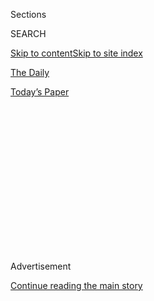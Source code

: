 <div id="app">

<div>

<div>

<div>

<div class="NYTAppHideMasthead css-1q2w90k e1suatyy0">

<div class="section css-ui9rw0 e1suatyy2">

<div class="css-eph4ug er09x8g0">

<div class="css-6n7j50">

</div>

<span class="css-1dv1kvn">Sections</span>

<div class="css-10488qs">

<span class="css-1dv1kvn">SEARCH</span>

</div>

[Skip to content](#site-content)[Skip to site index](#site-index)

</div>

<div id="masthead-section-label" class="css-1wr3we4 eaxe0e00">

[The
Daily](https://www.nytimes.com/podcasts/the-daily)

</div>

<div class="css-10698na e1huz5gh0">

</div>

</div>

<div id="masthead-bar-one" class="section hasLinks css-15hmgas e1csuq9d3">

<div class="css-uqyvli e1csuq9d0">

</div>

<div class="css-1uqjmks e1csuq9d1">

</div>

<div class="css-9e9ivx">

[](https://myaccount.nytimes.com/auth/login?response_type=cookie&client_id=vi)

</div>

<div class="css-1bvtpon e1csuq9d2">

[Today’s
Paper](https://www.nytimes.com/section/todayspaper)

</div>

</div>

</div>

</div>

<div data-aria-hidden="false">

<div id="site-content" data-role="main">

<div>

<div class="css-1aor85t" style="opacity:0.000000001;z-index:-1;visibility:hidden">

<div class="css-1hqnpie">

<div class="css-epjblv">

<span class="css-17xtcya">[The
Daily](/podcasts/the-daily)</span><span class="css-x15j1o">|</span><span class="css-fwqvlz">Confronting
China</span>

</div>

<div class="css-k008qs">

<div class="css-1iwv8en">

<span class="css-18z7m18"></span>

<div>

</div>

</div>

<span class="css-1n6z4y">https://nyti.ms/313FOmC</span>

<div class="css-1705lsu">

<div class="css-4xjgmj">

<div class="css-4skfbu" data-role="toolbar" data-aria-label="Social Media Share buttons, Save button, and Comments Panel with current comment count" data-testid="share-tools">

  - 
  - 
  - 
  - 
    
    <div class="css-6n7j50">
    
    </div>

  - 
  - 

</div>

</div>

</div>

</div>

</div>

</div>

<div id="NYT_TOP_BANNER_REGION" class="css-13pd83m">

</div>

<div id="top-wrapper" class="css-1sy8kpn">

<div id="top-slug" class="css-l9onyx">

Advertisement

</div>

[Continue reading the main
story](#after-top)

<div class="ad top-wrapper" style="text-align:center;height:100%;display:block;min-height:250px">

<div id="top" class="place-ad" data-position="top" data-size-key="top">

</div>

</div>

<div id="after-top">

</div>

</div>

<div>

<div class="css-1g7y0i5 e1drnplw0">

<div class="css-1ceswkc e1drnplw1">

</div>

<div class="css-f2fzwx e1drnplw2">

<div data-aria-labelledby="modal-title" data-role="region">

<div id="modal-title" class="css-mln36k">

transcript

</div>

<div class="css-pbq7ev">

</div>

<span>Back to The
Daily</span>

<div class="css-f6lhej">

<div class="css-1ialerq">

<div class="css-1701swk">

bars

</div>

<div>

<div class="css-1t7yl1y">

0:00/28:40

</div>

<div class="css-og85jy">

\-28:40

</div>

</div>

</div>

</div>

<div class="css-15fbio0">

<div class="css-1p4nyns">

transcript

## Confronting China

### Hosted by Michael Barbaro; produced by Asthaa Chaturvedi and Austin Mitchell; with help from Neena Pathak and Sydney Harper; and edited by Lisa Chow and Lisa Tobin

#### Some members of the Trump administration believe the superpower country poses an existential threat to the U.S. — one they are working to address now.

Wednesday, July 29th, 2020

</div>

  - michael barbaro  
    From The New York Times, I’m Michael Barbaro. This is “The Daily.”

  - \[music\]  
    Today: A cooperative relationship with China has been a pillar of
    the United States’ foreign policy for more than half a century.
    Edward Wong on why the Trump administration believes it’s time for a
    change.
    
    It’s Wednesday, July 29.
    
    Edward, can you tell me what happened in Houston last week?

  - edward wong  
    Sure. We first got a tip that something was up with the Chinese
    consulate in Houston around Tuesday afternoon or so — that the
    Chinese ambassador to the U.S. had been told by American officials
    that he had three days to shut down the consulate, and that the
    employees here had 30 days to then leave the country. And a
    colleague and I started chasing this tip, but we couldn’t quite nail
    it down to publish a story.

  - archived recording  
    Right now at 10, breaking news —

edward wong

And then —

  - archived recording 1  
    Houston firefighters and police responding to the Chinese consulate
    in Montrose after reports of a fire.

  - archived recording 2  
    Crews were called to the building off Montrose and Herald about 8:20
    tonight.

edward wong

In the evening, I started seeing these videos of people burning things
in metal barrels, in open metal barrels. And there was video of fire
trucks and police cars surrounding the consulate with their lights on,
so it’s quite a dramatic scene.

  - archived recording  
    And local media were reporting that documents appeared to be being
    burned in the courtyard of that building.

edward wong

You know, for people in the national security world and the foreign
policy world, when you see people burning lots of documents or papers at
a diplomatic mission, the assumption is that they’re about to clear out
of the mission. So when I saw those videos, I realized that the tip we
had gotten that the Chinese ambassador had been told to shut down the
Houston consulate within three days was indeed true.

  - archived recording (wang wenbin)  
    On July the 21st, the U.S. abruptly asked China to close its
    consulate in Houston.

edward wong

And within hours, the Chinese foreign ministry confirmed that in
Beijing.

  - archived recording (wang wenbin)  
    We urge the U.S. to reverse this incorrect decision immediately.
    Otherwise, China will definitely take necessary legitimate actions.

michael barbaro

And why would the U.S. take this pretty significant move of kicking
these Chinese diplomats out of this consulate in Texas?

edward wong

Officially, people in American government told us that they targeted the
Houston consulate because it was a hub of economic espionage and trade
secrets espionage in the U.S. But American officials haven’t given us
detailed evidence on the activities undertaken by the Chinese diplomats.
And it’s not clear to us how much farther these activities go beyond the
types of covert or espionage activities that take place at missions
around the world, including ones run by Americans. But in the bigger
picture, a main goal of some American officials in the Trump
administration is to unwind a range of diplomatic and economic ties that
have built up between the U.S. and China over the decades ever since
President Nixon started the opening of China back in 1971.

michael barbaro

So there’s a version of this where the U.S. was looking for a reason to
unwind this relationship, and espionage — real or not — was that reason.

edward wong

Right.

michael barbaro

And why would the Trump administration want to unwind its relationship
with China? I mean, it’s our single biggest trading partner. It’s a
global superpower. It’s a nuclear power, so that’s a pretty significant
decision.

edward wong

It is significant, and there are some senior officials in the
administration who are against this. Throughout the last three and a
half years, we’ve seen, broadly speaking, two factions of advisers on
China competing against each other for Trump’s ear. And that helps
explain some of the contradictory impulses and policies that we’ve seen
coming out of the administration on China during this period.

michael barbaro

What do you mean?

edward wong

On one side, you had the ones wanting to confront China, in part over
trade, and also in part over national security matters. You had Peter
Navarro, who’s a White House trade adviser.

  - archived recording (peter navarro)  
    How do you work with a country that lies through its teeth?

edward wong

Who wrote a book called “Death by China,” and then you also had
Secretary of State Mike Pompeo.

  - archived recording (mike pompeo)  
    They very much want to undermine our Western values, all the things
    that we hold most dear.

edward wong

And those people saw China as a threat to America. And then on the more
cooperative side, you have, for example, Treasury Secretary Steve
Mnuchin.

  - archived recording (steve mnuchin)  
    We need to work together to maximize the benefit for both sides.

edward wong

People who still clung to the classic notions of free trade and thought
that the traditional relationship with China was a stabilizing force in
the world. And that this had helped American companies get wealthy over
the years, as well as had benefited American consumers.

michael barbaro

And Edward, when comes to those who want to confront China, when it
comes to the Peter Navarros and the Mike Pompeos, what is their case for
why China is such a threat to the U.S. and should be reined in?

edward wong

Well, they argue that China presents a range of strategic threats to the
U.S. For example, they say that China’s attempts to export its 5G
technology, its next generation communications technology, around the
world presents a security threat. They say that China’s recent military
expansionism in the South China Sea, and its vast maritime claims in
that sea, are also a security threat, and they would impede American
military dominance in the Asia-Pacific. They point to attempts at
economic espionage by China and a vast range of cyber attacks that have
targeted the American government and other important institutions around
the world.

michael barbaro

Am I right to think that, from the start of his presidency, the
confrontation camp more or less prevailed?

edward wong

Well, it’s complicated. The first big blow to the U.S.-China
relationship under the Trump administration was in mid-2018.

  - archived recording (donald trump)  
    We’re going to have some incredible things. We’re just announcing
    very big tariffs today on China, because China has been —

edward wong

When President Trump started putting tariffs on billions of dollars of
goods made in China, China retaliated by doing the same on American
goods.

  - archived recording  
    So here’s what they would do. They target farm products such as
    soybean cars, seafood —

edward wong

And then just spiral downward from there.

  - archived recording 1  
    Medical equipment, energy products, that would start a little bit —

  - archived recording 2  
    As the U.S.-China trade war escalates, business leaders have been
    speaking up. FedEx C.E.O. —

edward wong

So the trade war had this huge impact on companies, both in the U.S. and
outside of the U.S. And it created a lot of instability in their
thinking about how to do business.

  - archived recording  
    The escalating trade battle between the U.S. and China is rocking
    investors around the world.

edward wong

It created a lot of instability in the stock markets, which Trump
watches closely. And —

  - archived recording  
    Some farmers in the U.S.A., the disruption of normal trade with
    China has forced many of them to go bankrupt.

edward wong

Important groups of voters who had supported Trump, for example, farmers
in the Midwest, were starting to suffer.

  - archived recording  
    I was a Trump voter. I voted for the president, certainly. But he
    certainly hasn’t come through. He’s lost on trade. He’s lost on
    trade, and certainly —

edward wong

They saw agricultural products like corn and soybeans piling up in the
Midwest, because China had imposed tariffs on their end to strike back
at Trump.

  - archived recording  
    So I won’t be voting for the president again.

edward wong

So Trump and some of his economic advisers, especially those who were
preaching more cooperation with China, started to get nervous about
these economic signs that they were seeing, as well as about the
anxieties of these midwestern farmers and potential Trump voters there.

michael barbaro

And so what do they do, these cooperation camp folks who are not happy
with this trade war?

edward wong

Well, as they go through negotiations for a potential truce to the trade
war, President Trump talks with President Xi of China several times. And
they have these, like, sort of one-on-one conversations that Trump likes
to do with leaders. And in each of these, Trump sort of cozies up to Xi,
and it’s clear he’s willing to sort of brush aside a lot of sort of the
most egregious behaviors of China in the pursuit of this trade deal.

michael barbaro

Like what?

edward wong

In one conversation, according to John Bolton — the former national
security adviser — Trump encouraged Xi to actually continue building
internment camps for Muslims in the northwest of China and sort of
signaled that this wasn’t a big issue for him.

michael barbaro

These are the Uighurs?

edward wong

Right, these are the Uighurs, exactly. The ones a million or more held
over recent years in internment camps. And, for example, we’ve seen
these, during this period, these pro-democracy protests arise in Hong
Kong. And while Trump’s national security aides are supportive of them,
Trump himself tells Xi privately in a phone call that Xi should just
handle those in whatever way he wants to deal with those, and that Trump
himself will not say anything about those, and he’ll tell his aides not
to say anything vocally among those protests either.

michael barbaro

So in this trade war that’s supposed to represent confrontation with
China, there’s actually a fair amount of cooperation going on, most of
it behind the scenes.

edward wong

Right, exactly. And ultimately, in December, they reach a tentative
agreement, and then they signed that in January of this year. And I
think that brought a big sense of relief to the people in the
cooperation camp. I think they were relieved to see a sense of stability
returned to this key economic relationship. Now, the confrontation
people in the White House and in other agencies were generally
disappointed, I think, by the outcome of the deal. They felt that Trump
had sidelined a lot of the hardline policies they had pushed for in the
first half of the administration for the sake of just trying to get a
marginal increase in agricultural purchases. And also, there is a sense
of outrage among some of them.

And this was in John Bolton’s recent book, that Trump was also aiming
for this negotiated truce purely for re-election purposes. That he
pleaded with Xi in a conversation that Xi should get help him get
re-elected, should help him win, and that the best way to do this was to
reach some sort of truce or deal in the trade war that he could then
bring back to his constituents. And so certain national security people
were outraged by this, saying that Trump was focused purely on personal
politics and was not looking after the national security interests of
the United States.

michael barbaro

Edward, what you’re describing so far, especially this trade deal, does
not seem like a relationship that is about to be fundamentally unwound
and blown up. So what happens to get us from that truce to now, into the
shutdown of this consulate in Houston?

edward wong

Well, what changes things is this pandemic that starts in central China
and spreads across the globe.

That sets the two powers on a much more confrontational course.

\[music\]

michael barbaro

We’ll be right back.

  - archived recording (donald trump)  
    I spoke with President Xi. We had a great talk. He’s working very
    hard. I have to say he’s working very, very hard.

edward wong

So in the first weeks after the virus started spreading around the
globe, Trump was still praising Xi publicly.

  - archived recording (donald trump)  
    If you know anything about him, I think he’ll be in pretty good
    shape. They’ve had a rough patch, and I think right now, they have
    it — it looks like they’re getting it under control more and more.

edward wong

This was in January and February right after they had signed the trade
agreement, so Trump was still in this mode where he wanted intensely to
preserve that negotiated truce. But by the spring —

  - archived recording (donald trump)  
    We got hit by the virus that came from China.

edward wong

Trump was laying into China publicly for what had happened. You know,
the pandemic had spread into all corners of the U.S. The economy was in
shambles. Trump was seeing his re-election chances starting to go down
the drain.

  - archived recording (donald trump)  
    And we continue our relentless effort to defeat the Chinese virus.

  - archived recording  
    Why do you keep using this? A lot of people say it’s racist.

  - archived recording (donald trump)  
    Because it comes from China. It’s not racist at all, no. Not at all.
    It comes from China. That’s why. It comes from China. I want to be
    accurate.

edward wong

And so his campaign strategists came up with this idea that they can try
and shift the conversation to China, rather than having people focused
on Trump’s failures on the pandemic. And that by blaming China for all
of this, they could win back some of the votes that Trump’s starting to
lose. Some of his top advisers. started speculating whether the virus
might have started from a lab accident —

  - archived recording  
    I can tell you that there is a significant amount of evidence that
    this came from that laboratory in Wuhan.

edward wong

— even though there was no evidence for that.

  - archived recording  
    Have you seen anything at this point that gives you a high degree of
    confidence that the Wuhan Institute of Virology was the origin of
    this virus?

  - archived recording (donald trump)  
    Yes, I have. Yes, I have.

edward wong

So you have this very concerted effort by Trump to really cast China as
the person or the entity to blame for all of this.

  - archived recording (donald trump)  
    China’s cover-up of the Wuhan virus allowed the disease to spread
    all over the world, instigating a global pandemic.

michael barbaro

And where does the pandemic fit into the kind of now familiar outlines
that you have described of the confrontation camp versus the cooperation
camp? I have to imagine it kind of challenges both.

edward wong

The pandemic really empowers the hawks in the administration to say, we
really have to go after China. Look at how their misgovernance, how
their political system led us to this point — led America into an
economic crisis that’s been the worst since the Great Depression. And
even the people in the cooperation camp are starting to change their
minds a bit. It’s hard to tell the world that we should prioritize this
trade agreement that just rests on some agriculture purchases when
you’ve got this global crisis enveloping everything, and when American
citizens are anxious about their future.

michael barbaro

And how does China respond to these attacks from Trump and from his
advisers?

edward wong

So what we’re hearing this spring is Chinese officials denouncing the
U.S. for all of these attacks. And they also point out that the Chinese
system actually has handled the virus a lot better than the American
system. They say even though there might have been this outbreak in
central China, look at how we controlled it through the measures we
took, and look at how the virus is running rampant in the U.S. And China
also then starts to try and send out aid to other countries. It starts
sending shipments of, for example, medical supplies, medical equipment,
facemasks, to other countries around the world, and even to parts of the
U.S., to try and sort of mask over its own responsibility for how the
outbreak began in its country. So the relationship between the two
powers was bad, and then it got worse.

  - archived recording  
    And we have some breaking news coming in. China’s annual
    parliamentary meeting has been officially opened in Beijing, and
    it’s expected that national security legislation for Hong Kong
    will be discussed during the seven-day session.

edward wong

In the late spring, Chinese officials start talking about this new
national security law that they want to impose on Hong Kong.

  - archived recording 1  
    Well, the specifics of the news has sent shockwaves across the city.

  - archived recording 2  
    It says Beijing will set up a new National Security Bureau in Hong
    Kong, supervised by the central government to crack down on dissent
    in the city.

  - archived recording  
    The legislation has faced sharp criticism from governments all
    around the world and sparked new protests in Hong Kong.

edward wong

And so this continues the downward spiral that U.S.-China relations have
been on.

michael barbaro

Right, and I’m imagining that that security law was especially upsetting
to those who want confrontation with China. That seems to be exactly the
kind of thing that they find so objectionable.

edward wong

That’s right. As you recall, they were very upset at Trump for putting
the Hong Kong issue on the backburner in his aim to try and reach some
sort of trade truce with China. And now they were intent on pushing
forward on policies and actions that would make the Communist Party pay
a price, not only for what they would do in Hong Kong, but for their
actions in other parts of the world and for their role in the pandemic.
So they started announcing a series of actions against China that really
brought the relationship to a new low. They said that Hong Kong was no
longer an autonomous entity, and that the U.S. would break off its
special relationship with Hong Kong.

michael barbaro

Wow.

edward wong

They imposed visa restrictions on a category of students who were
associated with military institutions in China. They said that these
students can no longer come to the U.S. to do research or study because
of suspicions of potential economic espionage. They’ve even floated a
proposal internally to block all 92 million members of the Communist
Party from traveling to the U.S., as well as their family members, which
could encompass hundreds of millions of people. It’s really felt like a
moment where the gloves have been taken off in this relationship, and
where the people in the administration who want to fundamentally
reorient the relationship with China have the upper hand right now.

michael barbaro

Edward, is it possible that, at the end of the day, what you’re
describing here and the events of the past couple of weeks, it’s the
right strategy for the U.S.? Because China is behaving in ways that
fundamentally violate American values, especially in Hong Kong,
especially with the Uighurs. And so no matter what motivates Donald
Trump to begin confronting China, is that potentially a good thing for
the United States?

edward wong

Well, the people who are supportive of the more confrontational approach
say that this type of strategy on China is long overdue. Now it’s time
to really push back against China on all these fronts, especially at a
time when China hasn’t overtaken the U.S. yet as the world’s largest
economy and it’s still a rising power. And this is a moment when we have
this opening to really reframe the conversation on China, not only U.S.,
but globally, and sort of rally countries to really confront China on a
whole range of issues.

michael barbaro

Right. So basically, this is our last chance?

edward wong

Right. They see it as time running out. Then you’ve got people on the
other camp who say, we don’t know where this will end. This starts this
downward spiral in relations that starts to erode all the diplomatic
ties, economic ties, the people-to-people ties that have kept the
relationship firm over the decades, a relationship that’s an unlikely
one. You’ve got this close relationship between a Western democracy and
an authoritarian state. And somehow, they’ve managed to avoid open
conflict. They’ve managed to avoid war. And where could we end up, where
could the world end up if we start breaking off those ties now?

michael barbaro

Right. It could end up in a pretty dangerous place.

edward wong

Right.

michael barbaro

So I want to return to where we started this conversation, Edward, which
is with the U.S. kicking China out of this consulate in Houston, because
it very much seems like this is the capstone to this approach. And I
wonder what the response has been from China, and what that tells us
about what this dynamic of confrontation is going to start to look like
over the next coming months and maybe even years.

edward wong

Well last Friday, we saw China announce that it was going to force the
U.S. to shut down its consulate in Chengdu, which is the only diplomatic
mission that the U.S. has in Western China. It’s a very critical mission
for the U.S., because it allows American officials to observe what’s
going on in the vast reaches of that part of the country, including in
Tibet, which is a very important issue for the U.S.

The people in Beijing couch this as a reciprocal action. And some people
still say that they could have taken a more escalatory step, but that
they appear to be willing to hold back and see whether there might be
some reset of the relationship if Trump loses the election in November.
But even if that were the case, I’m not sure that their orientation of
the relationship would change. There might be a temporary halt to the
tit-for-tat cycle that we’re seeing. But it feels like because of where
the U.S. and China are now in the world, and the entrenched ideological
systems in both countries, we might be on course for a long-term
confrontation.

  - archived recording (mike pompeo)  
    Thank you. Thank you all.

edward wong

And you could hear that a few days ago in this very dark speech that
Secretary of State Mike Pompeo gave at the Nixon Library.

  - archived recording (mike pompeo)  
    We, the freedom-loving nations of the world, must induce China to
    change in more creative and assertive ways, because Beijing’s
    actions threaten our people and our prosperity.

edward wong

He laid out a vision of a potential cold war with China, and said that
China was the most challenging foe to the United States.

  - archived recording (mike pompeo)  
    Now, people of good faith can debate why free agents allowed these
    bad things to happen for all these years. Perhaps we were naive
    about China’s virulent strain of communism, or triumphalist after
    our victory in the Cold War. Or cravenly capitalist, or hoodwinked
    by Beijing’s talk of a peaceful rise. Whatever the reason, whatever
    the reason, today, China is increasingly authoritarian at home and
    more aggressive in its hostility to freedom everywhere else. And
    President Trump has said enough.

\[music\]

michael barbaro

Edward, thank you very much.

edward wong

Thanks a lot, Michael. It’s been great being on the show.

michael barbaro

We’ll be right back.

Here’s what else you need to know today.

  - archived recording  
    Mr. Barr, you may begin.

  - archived recording (william barr)  
    Good morning, Mr. Chairman, Ranking Member Jordan. I’m pleased to be
    here this morning. On behalf of the Department of Justice, I want to
    pay my respects —

michael barbaro

During his first appearance before the House since Democrats took
control in 2018, Attorney General Bill Barr was repeatedly challenged
over his response to everything from the Russia investigation to
nationwide protests over policing.

  - archived recording (david cicilline)  
    Is it ever appropriate, sir, for the president to solicit or accept
    foreign assistance in an election?

  - archived recording (william barr)  
    It depends what kind of assistance.

  - archived recording (david cicilline)  
    Is it ever appropriate for the president or presidential candidate
    to accept or solicit foreign assistance of any kind in his or her
    election?

  - archived recording (william barr)  
    No, it’s not appropriate.

  - archived recording (david cicilline)  
    OK. Sorry you had to struggle with that one, Mr. Attorney General.
    Now let’s turn to —

michael barbaro

Several Democratic lawmakers, including Representative Pramila Jayapal
of Washington State, demanded to know why Barr had deployed federal
agents to Oregon to monitor Black Lives Matter protests, but not to
Michigan, where conservatives protested a coronavirus lockdown order.

  - archived recording (pramila jayapal)  
    There is a real discrepancy in how you react as the attorney
    general, the top cop in this country. When white men with swastikas
    storm a government building with guns, there is no need for the
    president to quote, “activate you,” because they’re getting the
    president’s personal agenda done. But when black people and people
    of color protest police brutality, systemic racism and the
    president’s very own lack of response to those critical issues,
    then you forcibly remove them with armed federal officers, pepper
    bombs, because they are considered terrorists by the president. Did
    I get it right, Mr. Barr?

  - archived recording (william barr)  
    I have responsibility for the federal government, and the White
    House is the seat of the —

  - archived recording (pramila jayapal)  
    Mr. Barr, let me just make it clear —

michael barbaro

And on Tuesday, the nation’s second-largest teachers’ unit, the American
Federation of Teachers, announced that it would support members if they
choose to go on strike over unsafe school reopenings. The union said
that strikes should be a last resort, but the announcement gives local
teachers greater leverage in negotiations over the kinds of protections
that teachers should have in reopened schools.

\[music\]

That’s it for “The Daily.” I’m Michael Barbaro. See you
tomorrow.

</div>

</div>

</div>

</div>

<div style="position:absolute;width:0;height:0;visibility:hidden;display:none">

</div>

<div style="width:100%">

<div class="css-18qqsen e1eullfg0" style="background-image:url(https://static01.nyt.com/images/2017/01/29/podcasts/the-daily-album-art/the-daily-album-art-videoFifteenBySeven2610-v4.jpg)">

<div class="css-1hmsypo e1eullfg2">

<div class="css-131hid3 e1eullfg3">

<div class="css-1uhi299 e1eullfg1">

</div>

<div class="css-1tloyb6">

<div class="css-1kltdsh ehra6vc0">

[<span class="css-1f76qa2">![The Daily
logo](https://static01.nyt.com/images/2017/01/29/podcasts/the-daily-album-art/the-daily-album-art-square320-v4.png)<span>The
Daily</span></span>](https://www.nytimes.com/column/the-daily)<span class="css-1lhttlg ehra6vc1"><span class="css-sj5ozi ehra6vc2">Subscribe:</span></span>

  - [Apple Podcasts](https://itunes.apple.com/us/podcast/id1200361736)
  - [Google
    Podcasts](https://www.google.com/podcasts?feed=aHR0cHM6Ly9yc3MuYXJ0MTkuY29tL3RoZS1kYWlseQ%3D%3D)

</div>

</div>

<div class="css-1r0dpua e1eullfg4">

<div class="css-1gu519p edye5kn0">

<div>

# Confronting China

## Some members of the Trump administration believe the superpower country poses an existential threat to the U.S. — one they are working to address now.

</div>

<span class="css-lsnb14 edye5kn4">Hosted by Michael Barbaro; produced by
Asthaa Chaturvedi and Austin Mitchell; with help from Neena Pathak and
Sydney Harper; and edited by Lisa Chow and Lisa Tobin</span>

<div class="css-1vd84sn">

<span class="css-16bt4xd">Transcript</span>

</div>

</div>

<div class="css-1g7y0i5 e1drnplw0">

<div class="css-1ceswkc e1drnplw1">

</div>

<div class="css-f2fzwx e1drnplw2">

<div data-aria-labelledby="modal-title" data-role="region">

<div id="modal-title" class="css-mln36k">

transcript

</div>

<div class="css-pbq7ev">

</div>

<span>Back to The
Daily</span>

<div class="css-f6lhej">

<div class="css-1ialerq">

<div class="css-1701swk">

bars

</div>

<div>

<div class="css-1t7yl1y">

0:00/28:40

</div>

<div class="css-og85jy">

\-0:00

</div>

</div>

</div>

</div>

<div class="css-15fbio0">

<div class="css-1p4nyns">

transcript

## Confronting China

### Hosted by Michael Barbaro; produced by Asthaa Chaturvedi and Austin Mitchell; with help from Neena Pathak and Sydney Harper; and edited by Lisa Chow and Lisa Tobin

#### Some members of the Trump administration believe the superpower country poses an existential threat to the U.S. — one they are working to address now.

Wednesday, July 29th, 2020

</div>

  - michael barbaro  
    From The New York Times, I’m Michael Barbaro. This is “The Daily.”

  - \[music\]  
    Today: A cooperative relationship with China has been a pillar of
    the United States’ foreign policy for more than half a century.
    Edward Wong on why the Trump administration believes it’s time for a
    change.
    
    It’s Wednesday, July 29.
    
    Edward, can you tell me what happened in Houston last week?

  - edward wong  
    Sure. We first got a tip that something was up with the Chinese
    consulate in Houston around Tuesday afternoon or so — that the
    Chinese ambassador to the U.S. had been told by American officials
    that he had three days to shut down the consulate, and that the
    employees here had 30 days to then leave the country. And a
    colleague and I started chasing this tip, but we couldn’t quite nail
    it down to publish a story.

  - archived recording  
    Right now at 10, breaking news —

edward wong

And then —

  - archived recording 1  
    Houston firefighters and police responding to the Chinese consulate
    in Montrose after reports of a fire.

  - archived recording 2  
    Crews were called to the building off Montrose and Herald about 8:20
    tonight.

edward wong

In the evening, I started seeing these videos of people burning things
in metal barrels, in open metal barrels. And there was video of fire
trucks and police cars surrounding the consulate with their lights on,
so it’s quite a dramatic scene.

  - archived recording  
    And local media were reporting that documents appeared to be being
    burned in the courtyard of that building.

edward wong

You know, for people in the national security world and the foreign
policy world, when you see people burning lots of documents or papers at
a diplomatic mission, the assumption is that they’re about to clear out
of the mission. So when I saw those videos, I realized that the tip we
had gotten that the Chinese ambassador had been told to shut down the
Houston consulate within three days was indeed true.

  - archived recording (wang wenbin)  
    On July the 21st, the U.S. abruptly asked China to close its
    consulate in Houston.

edward wong

And within hours, the Chinese foreign ministry confirmed that in
Beijing.

  - archived recording (wang wenbin)  
    We urge the U.S. to reverse this incorrect decision immediately.
    Otherwise, China will definitely take necessary legitimate actions.

michael barbaro

And why would the U.S. take this pretty significant move of kicking
these Chinese diplomats out of this consulate in Texas?

edward wong

Officially, people in American government told us that they targeted the
Houston consulate because it was a hub of economic espionage and trade
secrets espionage in the U.S. But American officials haven’t given us
detailed evidence on the activities undertaken by the Chinese diplomats.
And it’s not clear to us how much farther these activities go beyond the
types of covert or espionage activities that take place at missions
around the world, including ones run by Americans. But in the bigger
picture, a main goal of some American officials in the Trump
administration is to unwind a range of diplomatic and economic ties that
have built up between the U.S. and China over the decades ever since
President Nixon started the opening of China back in 1971.

michael barbaro

So there’s a version of this where the U.S. was looking for a reason to
unwind this relationship, and espionage — real or not — was that reason.

edward wong

Right.

michael barbaro

And why would the Trump administration want to unwind its relationship
with China? I mean, it’s our single biggest trading partner. It’s a
global superpower. It’s a nuclear power, so that’s a pretty significant
decision.

edward wong

It is significant, and there are some senior officials in the
administration who are against this. Throughout the last three and a
half years, we’ve seen, broadly speaking, two factions of advisers on
China competing against each other for Trump’s ear. And that helps
explain some of the contradictory impulses and policies that we’ve seen
coming out of the administration on China during this period.

michael barbaro

What do you mean?

edward wong

On one side, you had the ones wanting to confront China, in part over
trade, and also in part over national security matters. You had Peter
Navarro, who’s a White House trade adviser.

  - archived recording (peter navarro)  
    How do you work with a country that lies through its teeth?

edward wong

Who wrote a book called “Death by China,” and then you also had
Secretary of State Mike Pompeo.

  - archived recording (mike pompeo)  
    They very much want to undermine our Western values, all the things
    that we hold most dear.

edward wong

And those people saw China as a threat to America. And then on the more
cooperative side, you have, for example, Treasury Secretary Steve
Mnuchin.

  - archived recording (steve mnuchin)  
    We need to work together to maximize the benefit for both sides.

edward wong

People who still clung to the classic notions of free trade and thought
that the traditional relationship with China was a stabilizing force in
the world. And that this had helped American companies get wealthy over
the years, as well as had benefited American consumers.

michael barbaro

And Edward, when comes to those who want to confront China, when it
comes to the Peter Navarros and the Mike Pompeos, what is their case for
why China is such a threat to the U.S. and should be reined in?

edward wong

Well, they argue that China presents a range of strategic threats to the
U.S. For example, they say that China’s attempts to export its 5G
technology, its next generation communications technology, around the
world presents a security threat. They say that China’s recent military
expansionism in the South China Sea, and its vast maritime claims in
that sea, are also a security threat, and they would impede American
military dominance in the Asia-Pacific. They point to attempts at
economic espionage by China and a vast range of cyber attacks that have
targeted the American government and other important institutions around
the world.

michael barbaro

Am I right to think that, from the start of his presidency, the
confrontation camp more or less prevailed?

edward wong

Well, it’s complicated. The first big blow to the U.S.-China
relationship under the Trump administration was in mid-2018.

  - archived recording (donald trump)  
    We’re going to have some incredible things. We’re just announcing
    very big tariffs today on China, because China has been —

edward wong

When President Trump started putting tariffs on billions of dollars of
goods made in China, China retaliated by doing the same on American
goods.

  - archived recording  
    So here’s what they would do. They target farm products such as
    soybean cars, seafood —

edward wong

And then just spiral downward from there.

  - archived recording 1  
    Medical equipment, energy products, that would start a little bit —

  - archived recording 2  
    As the U.S.-China trade war escalates, business leaders have been
    speaking up. FedEx C.E.O. —

edward wong

So the trade war had this huge impact on companies, both in the U.S. and
outside of the U.S. And it created a lot of instability in their
thinking about how to do business.

  - archived recording  
    The escalating trade battle between the U.S. and China is rocking
    investors around the world.

edward wong

It created a lot of instability in the stock markets, which Trump
watches closely. And —

  - archived recording  
    Some farmers in the U.S.A., the disruption of normal trade with
    China has forced many of them to go bankrupt.

edward wong

Important groups of voters who had supported Trump, for example, farmers
in the Midwest, were starting to suffer.

  - archived recording  
    I was a Trump voter. I voted for the president, certainly. But he
    certainly hasn’t come through. He’s lost on trade. He’s lost on
    trade, and certainly —

edward wong

They saw agricultural products like corn and soybeans piling up in the
Midwest, because China had imposed tariffs on their end to strike back
at Trump.

  - archived recording  
    So I won’t be voting for the president again.

edward wong

So Trump and some of his economic advisers, especially those who were
preaching more cooperation with China, started to get nervous about
these economic signs that they were seeing, as well as about the
anxieties of these midwestern farmers and potential Trump voters there.

michael barbaro

And so what do they do, these cooperation camp folks who are not happy
with this trade war?

edward wong

Well, as they go through negotiations for a potential truce to the trade
war, President Trump talks with President Xi of China several times. And
they have these, like, sort of one-on-one conversations that Trump likes
to do with leaders. And in each of these, Trump sort of cozies up to Xi,
and it’s clear he’s willing to sort of brush aside a lot of sort of the
most egregious behaviors of China in the pursuit of this trade deal.

michael barbaro

Like what?

edward wong

In one conversation, according to John Bolton — the former national
security adviser — Trump encouraged Xi to actually continue building
internment camps for Muslims in the northwest of China and sort of
signaled that this wasn’t a big issue for him.

michael barbaro

These are the Uighurs?

edward wong

Right, these are the Uighurs, exactly. The ones a million or more held
over recent years in internment camps. And, for example, we’ve seen
these, during this period, these pro-democracy protests arise in Hong
Kong. And while Trump’s national security aides are supportive of them,
Trump himself tells Xi privately in a phone call that Xi should just
handle those in whatever way he wants to deal with those, and that Trump
himself will not say anything about those, and he’ll tell his aides not
to say anything vocally among those protests either.

michael barbaro

So in this trade war that’s supposed to represent confrontation with
China, there’s actually a fair amount of cooperation going on, most of
it behind the scenes.

edward wong

Right, exactly. And ultimately, in December, they reach a tentative
agreement, and then they signed that in January of this year. And I
think that brought a big sense of relief to the people in the
cooperation camp. I think they were relieved to see a sense of stability
returned to this key economic relationship. Now, the confrontation
people in the White House and in other agencies were generally
disappointed, I think, by the outcome of the deal. They felt that Trump
had sidelined a lot of the hardline policies they had pushed for in the
first half of the administration for the sake of just trying to get a
marginal increase in agricultural purchases. And also, there is a sense
of outrage among some of them.

And this was in John Bolton’s recent book, that Trump was also aiming
for this negotiated truce purely for re-election purposes. That he
pleaded with Xi in a conversation that Xi should get help him get
re-elected, should help him win, and that the best way to do this was to
reach some sort of truce or deal in the trade war that he could then
bring back to his constituents. And so certain national security people
were outraged by this, saying that Trump was focused purely on personal
politics and was not looking after the national security interests of
the United States.

michael barbaro

Edward, what you’re describing so far, especially this trade deal, does
not seem like a relationship that is about to be fundamentally unwound
and blown up. So what happens to get us from that truce to now, into the
shutdown of this consulate in Houston?

edward wong

Well, what changes things is this pandemic that starts in central China
and spreads across the globe.

That sets the two powers on a much more confrontational course.

\[music\]

michael barbaro

We’ll be right back.

  - archived recording (donald trump)  
    I spoke with President Xi. We had a great talk. He’s working very
    hard. I have to say he’s working very, very hard.

edward wong

So in the first weeks after the virus started spreading around the
globe, Trump was still praising Xi publicly.

  - archived recording (donald trump)  
    If you know anything about him, I think he’ll be in pretty good
    shape. They’ve had a rough patch, and I think right now, they have
    it — it looks like they’re getting it under control more and more.

edward wong

This was in January and February right after they had signed the trade
agreement, so Trump was still in this mode where he wanted intensely to
preserve that negotiated truce. But by the spring —

  - archived recording (donald trump)  
    We got hit by the virus that came from China.

edward wong

Trump was laying into China publicly for what had happened. You know,
the pandemic had spread into all corners of the U.S. The economy was in
shambles. Trump was seeing his re-election chances starting to go down
the drain.

  - archived recording (donald trump)  
    And we continue our relentless effort to defeat the Chinese virus.

  - archived recording  
    Why do you keep using this? A lot of people say it’s racist.

  - archived recording (donald trump)  
    Because it comes from China. It’s not racist at all, no. Not at all.
    It comes from China. That’s why. It comes from China. I want to be
    accurate.

edward wong

And so his campaign strategists came up with this idea that they can try
and shift the conversation to China, rather than having people focused
on Trump’s failures on the pandemic. And that by blaming China for all
of this, they could win back some of the votes that Trump’s starting to
lose. Some of his top advisers. started speculating whether the virus
might have started from a lab accident —

  - archived recording  
    I can tell you that there is a significant amount of evidence that
    this came from that laboratory in Wuhan.

edward wong

— even though there was no evidence for that.

  - archived recording  
    Have you seen anything at this point that gives you a high degree of
    confidence that the Wuhan Institute of Virology was the origin of
    this virus?

  - archived recording (donald trump)  
    Yes, I have. Yes, I have.

edward wong

So you have this very concerted effort by Trump to really cast China as
the person or the entity to blame for all of this.

  - archived recording (donald trump)  
    China’s cover-up of the Wuhan virus allowed the disease to spread
    all over the world, instigating a global pandemic.

michael barbaro

And where does the pandemic fit into the kind of now familiar outlines
that you have described of the confrontation camp versus the cooperation
camp? I have to imagine it kind of challenges both.

edward wong

The pandemic really empowers the hawks in the administration to say, we
really have to go after China. Look at how their misgovernance, how
their political system led us to this point — led America into an
economic crisis that’s been the worst since the Great Depression. And
even the people in the cooperation camp are starting to change their
minds a bit. It’s hard to tell the world that we should prioritize this
trade agreement that just rests on some agriculture purchases when
you’ve got this global crisis enveloping everything, and when American
citizens are anxious about their future.

michael barbaro

And how does China respond to these attacks from Trump and from his
advisers?

edward wong

So what we’re hearing this spring is Chinese officials denouncing the
U.S. for all of these attacks. And they also point out that the Chinese
system actually has handled the virus a lot better than the American
system. They say even though there might have been this outbreak in
central China, look at how we controlled it through the measures we
took, and look at how the virus is running rampant in the U.S. And China
also then starts to try and send out aid to other countries. It starts
sending shipments of, for example, medical supplies, medical equipment,
facemasks, to other countries around the world, and even to parts of the
U.S., to try and sort of mask over its own responsibility for how the
outbreak began in its country. So the relationship between the two
powers was bad, and then it got worse.

  - archived recording  
    And we have some breaking news coming in. China’s annual
    parliamentary meeting has been officially opened in Beijing, and
    it’s expected that national security legislation for Hong Kong
    will be discussed during the seven-day session.

edward wong

In the late spring, Chinese officials start talking about this new
national security law that they want to impose on Hong Kong.

  - archived recording 1  
    Well, the specifics of the news has sent shockwaves across the city.

  - archived recording 2  
    It says Beijing will set up a new National Security Bureau in Hong
    Kong, supervised by the central government to crack down on dissent
    in the city.

  - archived recording  
    The legislation has faced sharp criticism from governments all
    around the world and sparked new protests in Hong Kong.

edward wong

And so this continues the downward spiral that U.S.-China relations have
been on.

michael barbaro

Right, and I’m imagining that that security law was especially upsetting
to those who want confrontation with China. That seems to be exactly the
kind of thing that they find so objectionable.

edward wong

That’s right. As you recall, they were very upset at Trump for putting
the Hong Kong issue on the backburner in his aim to try and reach some
sort of trade truce with China. And now they were intent on pushing
forward on policies and actions that would make the Communist Party pay
a price, not only for what they would do in Hong Kong, but for their
actions in other parts of the world and for their role in the pandemic.
So they started announcing a series of actions against China that really
brought the relationship to a new low. They said that Hong Kong was no
longer an autonomous entity, and that the U.S. would break off its
special relationship with Hong Kong.

michael barbaro

Wow.

edward wong

They imposed visa restrictions on a category of students who were
associated with military institutions in China. They said that these
students can no longer come to the U.S. to do research or study because
of suspicions of potential economic espionage. They’ve even floated a
proposal internally to block all 92 million members of the Communist
Party from traveling to the U.S., as well as their family members, which
could encompass hundreds of millions of people. It’s really felt like a
moment where the gloves have been taken off in this relationship, and
where the people in the administration who want to fundamentally
reorient the relationship with China have the upper hand right now.

michael barbaro

Edward, is it possible that, at the end of the day, what you’re
describing here and the events of the past couple of weeks, it’s the
right strategy for the U.S.? Because China is behaving in ways that
fundamentally violate American values, especially in Hong Kong,
especially with the Uighurs. And so no matter what motivates Donald
Trump to begin confronting China, is that potentially a good thing for
the United States?

edward wong

Well, the people who are supportive of the more confrontational approach
say that this type of strategy on China is long overdue. Now it’s time
to really push back against China on all these fronts, especially at a
time when China hasn’t overtaken the U.S. yet as the world’s largest
economy and it’s still a rising power. And this is a moment when we have
this opening to really reframe the conversation on China, not only U.S.,
but globally, and sort of rally countries to really confront China on a
whole range of issues.

michael barbaro

Right. So basically, this is our last chance?

edward wong

Right. They see it as time running out. Then you’ve got people on the
other camp who say, we don’t know where this will end. This starts this
downward spiral in relations that starts to erode all the diplomatic
ties, economic ties, the people-to-people ties that have kept the
relationship firm over the decades, a relationship that’s an unlikely
one. You’ve got this close relationship between a Western democracy and
an authoritarian state. And somehow, they’ve managed to avoid open
conflict. They’ve managed to avoid war. And where could we end up, where
could the world end up if we start breaking off those ties now?

michael barbaro

Right. It could end up in a pretty dangerous place.

edward wong

Right.

michael barbaro

So I want to return to where we started this conversation, Edward, which
is with the U.S. kicking China out of this consulate in Houston, because
it very much seems like this is the capstone to this approach. And I
wonder what the response has been from China, and what that tells us
about what this dynamic of confrontation is going to start to look like
over the next coming months and maybe even years.

edward wong

Well last Friday, we saw China announce that it was going to force the
U.S. to shut down its consulate in Chengdu, which is the only diplomatic
mission that the U.S. has in Western China. It’s a very critical mission
for the U.S., because it allows American officials to observe what’s
going on in the vast reaches of that part of the country, including in
Tibet, which is a very important issue for the U.S.

The people in Beijing couch this as a reciprocal action. And some people
still say that they could have taken a more escalatory step, but that
they appear to be willing to hold back and see whether there might be
some reset of the relationship if Trump loses the election in November.
But even if that were the case, I’m not sure that their orientation of
the relationship would change. There might be a temporary halt to the
tit-for-tat cycle that we’re seeing. But it feels like because of where
the U.S. and China are now in the world, and the entrenched ideological
systems in both countries, we might be on course for a long-term
confrontation.

  - archived recording (mike pompeo)  
    Thank you. Thank you all.

edward wong

And you could hear that a few days ago in this very dark speech that
Secretary of State Mike Pompeo gave at the Nixon Library.

  - archived recording (mike pompeo)  
    We, the freedom-loving nations of the world, must induce China to
    change in more creative and assertive ways, because Beijing’s
    actions threaten our people and our prosperity.

edward wong

He laid out a vision of a potential cold war with China, and said that
China was the most challenging foe to the United States.

  - archived recording (mike pompeo)  
    Now, people of good faith can debate why free agents allowed these
    bad things to happen for all these years. Perhaps we were naive
    about China’s virulent strain of communism, or triumphalist after
    our victory in the Cold War. Or cravenly capitalist, or hoodwinked
    by Beijing’s talk of a peaceful rise. Whatever the reason, whatever
    the reason, today, China is increasingly authoritarian at home and
    more aggressive in its hostility to freedom everywhere else. And
    President Trump has said enough.

\[music\]

michael barbaro

Edward, thank you very much.

edward wong

Thanks a lot, Michael. It’s been great being on the show.

michael barbaro

We’ll be right back.

Here’s what else you need to know today.

  - archived recording  
    Mr. Barr, you may begin.

  - archived recording (william barr)  
    Good morning, Mr. Chairman, Ranking Member Jordan. I’m pleased to be
    here this morning. On behalf of the Department of Justice, I want to
    pay my respects —

michael barbaro

During his first appearance before the House since Democrats took
control in 2018, Attorney General Bill Barr was repeatedly challenged
over his response to everything from the Russia investigation to
nationwide protests over policing.

  - archived recording (david cicilline)  
    Is it ever appropriate, sir, for the president to solicit or accept
    foreign assistance in an election?

  - archived recording (william barr)  
    It depends what kind of assistance.

  - archived recording (david cicilline)  
    Is it ever appropriate for the president or presidential candidate
    to accept or solicit foreign assistance of any kind in his or her
    election?

  - archived recording (william barr)  
    No, it’s not appropriate.

  - archived recording (david cicilline)  
    OK. Sorry you had to struggle with that one, Mr. Attorney General.
    Now let’s turn to —

michael barbaro

Several Democratic lawmakers, including Representative Pramila Jayapal
of Washington State, demanded to know why Barr had deployed federal
agents to Oregon to monitor Black Lives Matter protests, but not to
Michigan, where conservatives protested a coronavirus lockdown order.

  - archived recording (pramila jayapal)  
    There is a real discrepancy in how you react as the attorney
    general, the top cop in this country. When white men with swastikas
    storm a government building with guns, there is no need for the
    president to quote, “activate you,” because they’re getting the
    president’s personal agenda done. But when black people and people
    of color protest police brutality, systemic racism and the
    president’s very own lack of response to those critical issues,
    then you forcibly remove them with armed federal officers, pepper
    bombs, because they are considered terrorists by the president. Did
    I get it right, Mr. Barr?

  - archived recording (william barr)  
    I have responsibility for the federal government, and the White
    House is the seat of the —

  - archived recording (pramila jayapal)  
    Mr. Barr, let me just make it clear —

michael barbaro

And on Tuesday, the nation’s second-largest teachers’ unit, the American
Federation of Teachers, announced that it would support members if they
choose to go on strike over unsafe school reopenings. The union said
that strikes should be a last resort, but the announcement gives local
teachers greater leverage in negotiations over the kinds of protections
that teachers should have in reopened schools.

\[music\]

That’s it for “The Daily.” I’m Michael Barbaro. See you tomorrow.

</div>

</div>

</div>

</div>

</div>

<div class="css-1xgepvx e1eullfg5">

</div>

</div>

</div>

</div>

<div class="css-fnovkn e1gfokfg0">

<span class="css-1ly73wi e1tej78p0">Previous</span>

<div class="css-1s78rjm e1gfokfg1">

<div class="css-uq6cyc e1gfokfg3" data-recirc-bar-item="true">

<div class="css-hoe9xz">

<span class="css-nxkttv">More episodes
of</span><span class="css-19zi9mh">The
Daily</span>

</div>

</div>

<div class="css-uq6cyc e1gfokfg3" data-recirc-bar-item="true">

[![](https://static01.nyt.com/images/2020/07/12/us/politics/31daily/00dc-army-metoo-thumbLarge.jpg)](https://www.nytimes.com/2020/07/31/podcasts/the-daily/vanessa-guillen-military-metoo.html?action=click&module=audio-series-bar&region=header&pgtype=Article)

<div class="css-14o8mz7 e1gfokfg2">

</div>

<div class="css-1qq8bvn">

July 31, 2020<span class="css-i5svdo">A \#MeToo Moment in the
Military</span>

</div>

</div>

<div class="css-uq6cyc e1gfokfg3" data-recirc-bar-item="true">

[![](https://static01.nyt.com/images/2020/07/30/reader-center/30daily/merlin_175077825_5ebc931b-baa1-489a-960c-34e4d845e997-thumbLarge.jpg)](https://www.nytimes.com/2020/07/30/podcasts/the-daily/congress-facebook-amazon-google-apple.html?action=click&module=audio-series-bar&region=header&pgtype=Article)

<div class="css-14o8mz7 e1gfokfg2">

</div>

<div class="css-1qq8bvn">

July 30, 2020<span class="css-i5svdo">The Big Tech
Hearing</span>

</div>

</div>

<div class="css-uq6cyc e1gfokfg3" data-recirc-bar-item="true">

[![](https://static01.nyt.com/images/2020/07/26/world/29daily/00china-us-clash1-thumbLarge.jpg)](https://www.nytimes.com/2020/07/29/podcasts/the-daily/china-trump-foreign-policy.html?action=click&module=audio-series-bar&region=header&pgtype=Article)

<div class="css-14o8mz7 e1gfokfg2">

</div>

<div class="css-1qq8bvn">

July 29, 2020<span>  <span class="css-orcm78">•</span> 
28:40</span><span class="css-i5svdo">Confronting
China</span>

</div>

</div>

<div class="css-uq6cyc e1gfokfg3" data-recirc-bar-item="true">

[![](https://static01.nyt.com/images/2020/07/23/business/28daily/23virus-uiexplain1-thumbLarge.jpg)](https://www.nytimes.com/2020/07/28/podcasts/the-daily/unemployment-benefits-coronavirus.html?action=click&module=audio-series-bar&region=header&pgtype=Article)

<div class="css-14o8mz7 e1gfokfg2">

</div>

<div class="css-1qq8bvn">

July 28, 2020<span>  <span class="css-orcm78">•</span> 
26:13</span><span class="css-i5svdo">Why $600 Checks Are Tearing
Republicans
Apart</span>

</div>

</div>

<div class="css-uq6cyc e1gfokfg3" data-recirc-bar-item="true">

[![](https://static01.nyt.com/images/2020/07/27/world/27daily-hospitals/27daily-hospitals-thumbLarge.jpg)](https://www.nytimes.com/2020/07/27/podcasts/the-daily/new-york-hospitals-covid.html?action=click&module=audio-series-bar&region=header&pgtype=Article)

<div class="css-14o8mz7 e1gfokfg2">

</div>

<div class="css-1qq8bvn">

July 27, 2020<span>  <span class="css-orcm78">•</span> 
33:28</span><span class="css-i5svdo">The Mistakes New York
Made</span>

</div>

</div>

<div class="css-uq6cyc e1gfokfg3" data-recirc-bar-item="true">

[![](https://static01.nyt.com/images/2020/03/22/magazine/26audm-2/22mag-titleix-thumbLarge.jpg)](https://www.nytimes.com/2020/07/26/podcasts/the-daily/the-accusation-the-sunday-read.html?action=click&module=audio-series-bar&region=header&pgtype=Article)

<div class="css-14o8mz7 e1gfokfg2">

</div>

<div class="css-1qq8bvn">

July 26, 2020<span class="css-i5svdo">The Sunday Read: ‘The
Accusation’</span>

</div>

</div>

<div class="css-uq6cyc e1gfokfg3" data-recirc-bar-item="true">

[![](https://static01.nyt.com/images/2020/07/22/sports/24daily/22mlb-previewlede1-thumbLarge.jpg)](https://www.nytimes.com/2020/07/24/podcasts/the-daily/mlb-baseball-season-coronavirus.html?action=click&module=audio-series-bar&region=header&pgtype=Article)

<div class="css-14o8mz7 e1gfokfg2">

</div>

<div class="css-1qq8bvn">

July 24, 2020<span>  <span class="css-orcm78">•</span> 
45:34</span><span class="css-i5svdo">The Battle for a Baseball
Season</span>

</div>

</div>

<div class="css-uq6cyc e1gfokfg3" data-recirc-bar-item="true">

[![](https://static01.nyt.com/images/2020/07/22/us/23daily-image/22portland-tactics02-thumbLarge.jpg)](https://www.nytimes.com/2020/07/23/podcasts/the-daily/portland-protests.html?action=click&module=audio-series-bar&region=header&pgtype=Article)

<div class="css-14o8mz7 e1gfokfg2">

</div>

<div class="css-1qq8bvn">

July 23, 2020<span>  <span class="css-orcm78">•</span> 
30:04</span><span class="css-i5svdo">The Showdown in
Portland</span>

</div>

</div>

<div class="css-uq6cyc e1gfokfg3" data-recirc-bar-item="true">

[![](https://static01.nyt.com/images/2020/07/12/science/22daily/00virus-schools-reopen01-thumbLarge.jpg)](https://www.nytimes.com/2020/07/22/podcasts/the-daily/school-reopenings-coronavirus.html?action=click&module=audio-series-bar&region=header&pgtype=Article)

<div class="css-14o8mz7 e1gfokfg2">

</div>

<div class="css-1qq8bvn">

July 22, 2020<span>  <span class="css-orcm78">•</span> 
27:24</span><span class="css-i5svdo">The Science of School
Reopenings</span>

</div>

</div>

<div class="css-uq6cyc e1gfokfg3" data-recirc-bar-item="true">

[![](https://static01.nyt.com/images/2020/07/19/science/21daily/00VIRUS-VAX-DOUBTS1-thumbLarge.jpg)](https://www.nytimes.com/2020/07/21/podcasts/the-daily/coronavirus-vaccine.html?action=click&module=audio-series-bar&region=header&pgtype=Article)

<div class="css-14o8mz7 e1gfokfg2">

</div>

<div class="css-1qq8bvn">

July 21, 2020<span>  <span class="css-orcm78">•</span> 
29:14</span><span class="css-i5svdo">The Vaccine Trust
Problem</span>

</div>

</div>

<div class="css-uq6cyc e1gfokfg3" data-recirc-bar-item="true">

[![](https://static01.nyt.com/images/2020/01/07/obituaries/20thedaily_lewis/00Lewis-John13-thumbLarge.jpg)](https://www.nytimes.com/2020/07/20/podcasts/the-daily/john-lewis.html?action=click&module=audio-series-bar&region=header&pgtype=Article)

<div class="css-14o8mz7 e1gfokfg2">

</div>

<div class="css-1qq8bvn">

July 20, 2020<span>  <span class="css-orcm78">•</span> 
38:56</span><span class="css-i5svdo">The Life and Legacy of John
Lewis</span>

</div>

</div>

<div class="css-uq6cyc e1gfokfg3" data-recirc-bar-item="true">

[![](https://static01.nyt.com/images/2018/05/05/magazine/31audm-image/05mag-lottery-image1-thumbLarge-v4.png)](https://www.nytimes.com/2020/07/19/podcasts/the-daily/lottery-winner-scam.html?action=click&module=audio-series-bar&region=header&pgtype=Article)

<div class="css-14o8mz7 e1gfokfg2">

</div>

<div class="css-1qq8bvn">

July 19, 2020<span>  <span class="css-orcm78">•</span> 
45:27</span><span class="css-i5svdo">The Sunday Read: ‘The Man Who
Cracked the Lottery’</span>

</div>

</div>

<div class="css-uq6cyc e1gfokfg3" data-recirc-bar-item="true">

<div class="css-1o3broy">

[<span class="css-nxkttv">See All Episodes
of</span><span class="css-cbc4vz">The
Daily</span>](https://www.nytimes.com/column/the-daily)

</div>

</div>

</div>

<span class="css-1ly73wi e1tej78p0">Next</span>

</div>

</div>

<div class="css-1tlsmx">

July 29,
2020

<div>

<div class="css-4xjgmj">

<div class="css-d8bdto" data-role="toolbar" data-aria-label="Social Media Share buttons, Save button, and Comments Panel with current comment count" data-testid="share-tools">

  - 
  - 
  - 
  - 
    
    <div class="css-6n7j50">
    
    </div>

  - 
  - 

</div>

</div>

</div>

</div>

</div>

<div class="section meteredContent css-1r7ky0e" name="articleBody" itemprop="articleBody">

<div class="css-1fanzo5 StoryBodyCompanionColumn">

<div class="css-53u6y8">

***Listen and subscribe to our podcast from your mobile device:***  
**[*Via Apple
Podcasts*](https://itunes.apple.com/us/podcast/the-daily/id1200361736?mt=2)**
***|*** **[*Via
Spotify*](https://open.spotify.com/show/3IM0lmZxpFAY7CwMuv9H4g?si=SfuMSC55R1qprFsRZU3_zw)**
***|*** **[*Via
Stitcher*](http://www.stitcher.com/podcast/the-new-york-times/the-daily-10)**

A cooperative relationship with China has been a pillar of U.S. foreign
policy for more than half a century. So why does the Trump
administration think it’s time for a change?

</div>

</div>

<div>

</div>

<div class="css-1fanzo5 StoryBodyCompanionColumn">

<div class="css-53u6y8">

**On today’s episode:**

  - [Edward Wong](https://www.nytimes.com/by/edward-wong), a diplomatic
    correspondent for The New York Times.

</div>

</div>

<div class="css-79elbk" data-testid="photoviewer-wrapper">

<div class="css-z3e15g" data-testid="photoviewer-wrapper-hidden">

</div>

<div class="css-1a48zt4 ehw59r15" data-testid="photoviewer-children">

![<span class="css-16f3y1r e13ogyst0" data-aria-hidden="true">President
Trump meeting with China’s leader, Xi Jinping, center right, in Japan
last
year.</span><span class="css-cnj6d5 e1z0qqy90" itemprop="copyrightHolder"><span class="css-1ly73wi e1tej78p0">Credit...</span><span>Erin
Schaff/The New York
Times</span></span>](https://static01.nyt.com/images/2020/07/26/world/29daily/merlin_157181268_478b9364-1e98-4d34-a4af-7e959f4ae9a8-articleLarge.jpg?quality=75&auto=webp&disable=upscale)

</div>

</div>

<div class="css-1fanzo5 StoryBodyCompanionColumn">

<div class="css-53u6y8">

**Background reading:**

  - Why top aides to President Trump want to leave a [lasting legacy of
    ruptured
    ties](https://www.nytimes.com/2020/07/25/world/asia/us-china-trump-xi.html)
    between China and the United States.

*Tune in, and tell us what you think. Email us at*
[*thedaily@nytimes.com*](mailto:thedaily@nytimes.com)*. Follow Michael
Barbaro on Twitter:* [*@mikiebarb*](https://twitter.com/mikiebarb)*. And
if you’re interested in advertising with “The Daily,” write to us at*
[*thedaily-ads@nytimes.com*](mailto:thedaily-ads@nytimes.com)*.*

</div>

</div>

<div>

</div>

<div class="css-1fanzo5 StoryBodyCompanionColumn">

<div class="css-53u6y8">

Edward Wong contributed reporting.

“The Daily” is made by Theo Balcomb, Andy Mills, Lisa Tobin, Rachel
Quester, Lynsea Garrison, Annie Brown, Clare Toeniskoetter, Paige
Cowett, Michael Simon Johnson, Brad Fisher, Larissa Anderson, Wendy
Dorr, Chris Wood, Jessica Cheung, Stella Tan, Alexandra Leigh Young,
Jonathan Wolfe, Lisa Chow, Eric Krupke, Marc Georges, Luke Vander Ploeg,
Adizah Eghan, Kelly Prime, Julia Longoria, Sindhu Gnanasambandan, M.J.
Davis Lin, Austin Mitchell, Sayre Quevedo, Neena Pathak, Dan Powell,
Dave Shaw, Sydney Harper, Daniel Guillemette, Hans Buetow, Robert
Jimison, Mike Benoist, Bianca Giaever and Asthaa Chaturvedi. Our theme
music is by Jim Brunberg and Ben Landsverk of Wonderly. Special thanks
to Sam Dolnick, Mikayla Bouchard, Lauren Jackson, Julia Simon, Mahima
Chablani and Nora Keller.

</div>

</div>

</div>

<div>

</div>

<div>

</div>

<div>

</div>

<div>

<div id="bottom-wrapper" class="css-1ede5it">

<div id="bottom-slug" class="css-l9onyx">

Advertisement

</div>

[Continue reading the main
story](#after-bottom)

<div id="bottom" class="ad bottom-wrapper" style="text-align:center;height:100%;display:block;min-height:90px">

</div>

<div id="after-bottom">

</div>

</div>

</div>

</div>

</div>

## Site Index

<div>

</div>

## Site Information Navigation

  - [© <span>2020</span> <span>The New York Times
    Company</span>](https://help.nytimes.com/hc/en-us/articles/115014792127-Copyright-notice)

<!-- end list -->

  - [NYTCo](https://www.nytco.com/)
  - [Contact
    Us](https://help.nytimes.com/hc/en-us/articles/115015385887-Contact-Us)
  - [Work with us](https://www.nytco.com/careers/)
  - [Advertise](https://nytmediakit.com/)
  - [T Brand Studio](http://www.tbrandstudio.com/)
  - [Your Ad
    Choices](https://www.nytimes.com/privacy/cookie-policy#how-do-i-manage-trackers)
  - [Privacy](https://www.nytimes.com/privacy)
  - [Terms of
    Service](https://help.nytimes.com/hc/en-us/articles/115014893428-Terms-of-service)
  - [Terms of
    Sale](https://help.nytimes.com/hc/en-us/articles/115014893968-Terms-of-sale)
  - [Site
    Map](https://spiderbites.nytimes.com)
  - [Help](https://help.nytimes.com/hc/en-us)
  - [Subscriptions](https://www.nytimes.com/subscription?campaignId=37WXW)

</div>

</div>

</div>

</div>
